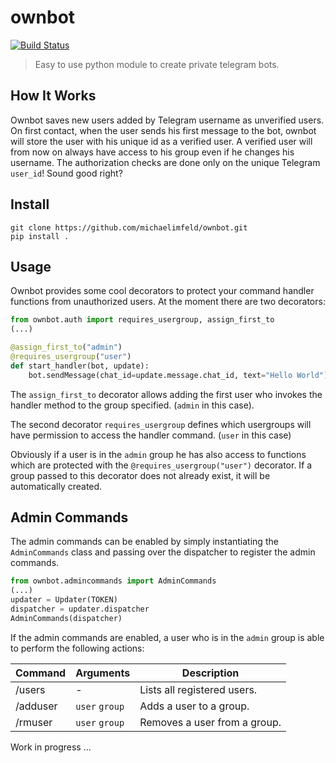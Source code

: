 # ownbot

[![Build Status](https://travis-ci.org/michaelimfeld/ownbot.svg?branch=master)](https://travis-ci.org/michaelimfeld/ownbot)

> Easy to use python module to create private telegram bots.

## How It Works
Ownbot saves new users added by Telegram username as unverified users. On first contact, when the user sends his first message to the bot, ownbot will store the user with his unique id as a verified user. A verified user will from now on always have access to his group even if he changes his username. The authorization checks are done only on the unique Telegram `user_id`! Sound good right?

## Install
```shell
git clone https://github.com/michaelimfeld/ownbot.git
pip install .
```

## Usage

Ownbot provides some cool decorators to protect your command handler functions from unauthorized users.
At the moment there are two decorators:
```python
from ownbot.auth import requires_usergroup, assign_first_to
(...)

@assign_first_to("admin")
@requires_usergroup("user")
def start_handler(bot, update):
    bot.sendMessage(chat_id=update.message.chat_id, text="Hello World")
```

The `assign_first_to` decorator allows adding the first user who invokes the handler method to the group specified. (`admin` in this case).

The second decorator `requires_usergroup` defines which usergroups will have permission to access the handler command. (`user` in this case)

Obviously if a user is in the `admin` group he has also access to functions which are protected with the `@requires_usergroup("user")` decorator. If a group passed to this decorator does not already exist, it will be automatically created.

## Admin Commands

The admin commands can be enabled by simply instantiating the `AdminCommands`
class and passing over the dispatcher to register the admin commands.

```python
from ownbot.admincommands import AdminCommands
(...)
updater = Updater(TOKEN)
dispatcher = updater.dispatcher
AdminCommands(dispatcher)
```

If the admin commands are enabled, a user who is in the `admin` group is able to perform the following actions:

| Command  | Arguments      | Description                  |
|----------|----------------|------------------------------|
| /users   | -              | Lists all registered users.  |
| /adduser | `user` `group` | Adds a user to a group.      |
| /rmuser  | `user` `group` | Removes a user from a group. |

Work in progress ...

